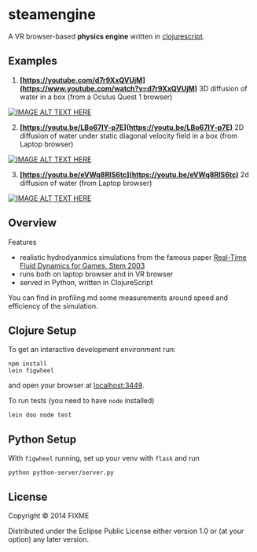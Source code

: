 # steamengine

A VR browser-based **physics engine** written in [clojurescript](https://clojurescript.org/). 

## Examples

1. **[https://youtube.com/d7r9XxQVUjM](https://www.youtube.com/watch?v=d7r9XxQVUjM)** 3D diffusion of water in a box (from a Oculus Quest 1 browser) 

[![IMAGE ALT TEXT HERE](https://img.youtube.com/vi/d7r9XxQVUjM/0.jpg)](https://www.youtube.com/watch?v=d7r9XxQVUjM)

2. **[https://youtu.be/LBo67lY-p7E](https://youtu.be/LBo67lY-p7E)** 2D diffusion of water under static diagonal velocity field in a box (from Laptop browser) 

[![IMAGE ALT TEXT HERE](https://img.youtube.com/vi/LBo67lY-p7E/0.jpg)](https://www.youtube.com/watch?v=LBo67lY-p7E)

3. **[https://youtu.be/eVWq8RlS6tc](https://youtu.be/eVWq8RlS6tc)** 2d diffusion of water (from Laptop browser) 

[![IMAGE ALT TEXT HERE](https://img.youtube.com/vi/eVWq8RlS6tc/0.jpg)](https://www.youtube.com/watch?v=eVWq8RlS6tc)


## Overview

Features

- realistic hydrodyanmics simulations from the famous paper [Real-Time Fluid Dynamics for Games, Stem 2003](https://www.semanticscholar.org/paper/Real-Time-Fluid-Dynamics-for-Games-Stam/5127ac7b58e36ffd13ca4437fc123c6a018dc436?p2df)
- runs both on laptop browser and in VR browser
- served in Python, written in ClojureScript

You can find in profiling.md some measurements around speed and efficiency of the simulation.

## Clojure Setup

To get an interactive development environment run:

    npm install
    lein figwheel

and open your browser at [localhost:3449](http://localhost:3449/).

To run tests (you need to have `node` installed)

    lein doo node test

## Python Setup

With `figwheel` running, set up your venv with `flask` and run 

	python python-server/server.py

## License

Copyright © 2014 FIXME

Distributed under the Eclipse Public License either version 1.0 or (at your option) any later version.
